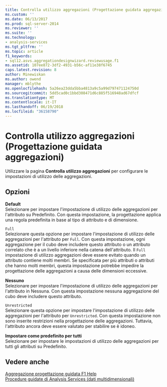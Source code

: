 ```yaml
---
title: Controlla utilizzo aggregazioni (Progettazione guidata aggregazioni) | Documenti Microsoft
ms.custom: ''
ms.date: 06/13/2017
ms.prod: sql-server-2014
ms.reviewer: ''
ms.suite: ''
ms.technology:
- analysis-services
ms.tgt_pltfrm: ''
ms.topic: article
f1_keywords:
- sql12.asvs.aggregationdesignwizard.reviewusage.f1
ms.assetid: 107ee872-3df2-4931-b56c-af11e38f6745
caps.latest.revision: 8
author: Minewiskan
ms.author: owend
manager: mblythe
ms.openlocfilehash: 5a26ea23dda5bba4813a9c5a99d797471124750d
ms.sourcegitcommit: 5dd5cad0c1bbd308471d6c885f516948ad67dfcf
ms.translationtype: MT
ms.contentlocale: it-IT
ms.lasthandoff: 06/19/2018
ms.locfileid: "36158790"
---
```

# <a name="review-aggregation-usage-aggregation-design-wizard"></a>Controlla utilizzo aggregazioni (Progettazione guidata aggregazioni)
  Utilizzare la pagina **Controlla utilizzo aggregazioni** per configurare le impostazioni di utilizzo delle aggregazioni.  
  
## <a name="options"></a>Opzioni  
 **Default**  
 Selezionare per impostare l'impostazione di utilizzo delle aggregazioni per l'attributo su Predefinito. Con questa impostazione, la progettazione applica una regola predefinita in base al tipo di attributo e di dimensione.  
  
 `Full`  
 Selezionare questa opzione per impostare l'impostazione di utilizzo delle aggregazioni per l'attributo per `Full`. Con questa impostazione, ogni aggregazione per il cubo deve includere questo attributo o un attributo correlato che è a un livello inferiore nella catena dell'attributo. Il `Full` impostazione di utilizzo aggregazioni deve essere evitato quando un attributo contiene molti membri. Se specificata per più attributi o attributi che hanno molti membri, questa impostazione potrebbe impedire la progettazione delle aggregazioni a causa delle dimensioni eccessive.  
  
 **Nessuno**  
 Selezionare per impostare l'impostazione di utilizzo delle aggregazioni per l'attributo in Nessuna. Con questa impostazione nessuna aggregazione del cubo deve includere questo attributo.  
  
 `Unrestricted`  
 Selezionare questa opzione per impostare l'impostazione di utilizzo delle aggregazioni per l'attributo per `Unrestricted`. Con questa impostazione non sono inserite restrizioni nella progettazione delle aggregazioni. Tuttavia, l'attributo ancora deve essere valutato per stabilire se è idoneo.  
  
 **Impostare come predefinito per tutti**  
 Selezionare per impostare le impostazioni  di utilizzo delle aggregazioni per tutti gli attributi su Predefinito.  
  
## <a name="see-also"></a>Vedere anche  
 [Aggregazione progettazione guidata F1 Help](aggregation-design-wizard-f1-help.md)   
 [Procedure guidate di Analysis Services &#40;dati multidimensionali&#41;](analysis-services-wizards-multidimensional-data.md)  
  
  